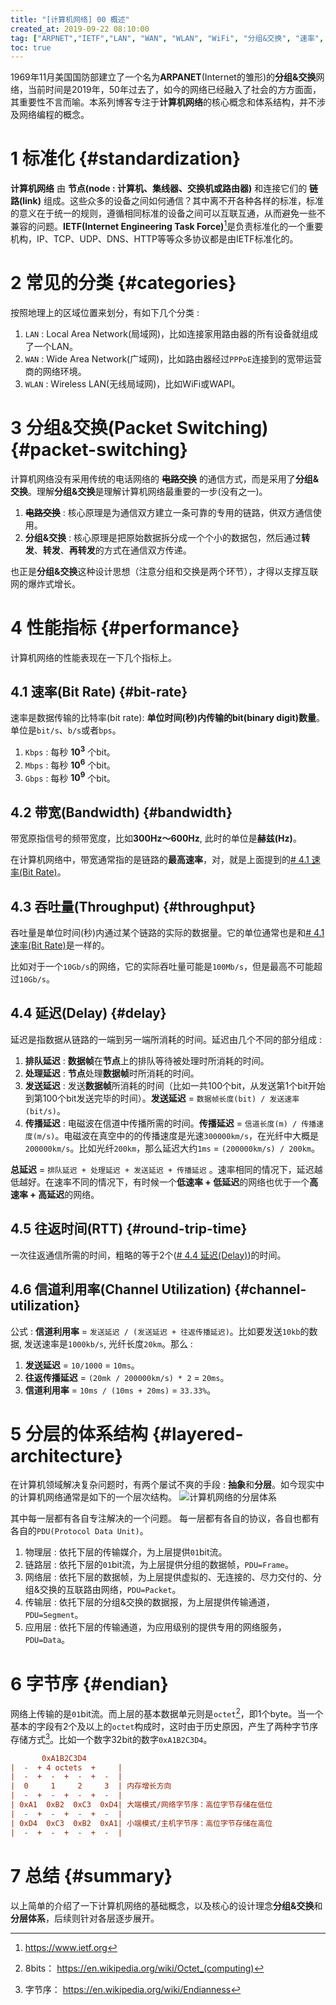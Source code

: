 ```yaml
---
title: "[计算机网络] 00 概述"
created_at: 2019-09-22 08:10:00
tag: ["ARPNET","IETF","LAN", "WAN", "WLAN", "WiFi", "分组&交换", "速率", "带宽", "延迟", "RTT", "OSI", "TCP/IP", "信道利用率"]
toc: true
---
```


1969年11月美国国防部建立了一个名为**ARPANET**(Internet的雏形)的**分组&交换**网络，当前时间是2019年，50年过去了，如今的网络已经融入了社会的方方面面，其重要性不言而喻。本系列博客专注于**计算机网络**的核心概念和体系结构，并不涉及网络编程的概念。

# 1 标准化 {#standardization} 

**计算机网络** 由 **节点(node : 计算机、集线器、交换机或路由器)** 和连接它们的 **链路(link)** 组成。这些众多的设备之间如何通信？其中离不开各种各样的标准，标准的意义在于统一的规则，遵循相同标准的设备之间可以互联互通，从而避免一些不兼容的问题。**IETF(Internet Engineering Task Force)**[^ietf]是负责标准化的一个重要机构，IP、TCP、UDP、DNS、HTTP等等众多协议都是由IETF标准化的。

# 2 常见的分类 {#categories}

按照地理上的区域位置来划分，有如下几个分类 :

1. `LAN` : Local Area Network(局域网)，比如连接家用路由器的所有设备就组成了一个LAN。
2. `WAN` : Wide Area Network(广域网)，比如路由器经过`PPPoE`连接到的宽带运营商的网络环境。
3. `WLAN` : Wireless LAN(无线局域网)，比如WiFi或WAPI。

# 3 分组&交换(Packet Switching) {#packet-switching}

计算机网络没有采用传统的电话网络的 **~~电路交换~~** 的通信方式，而是采用了**分组&交换**。理解**分组&交换**是理解计算机网络最重要的一步(没有之一)。

1. **~~电路交换~~** : 核心原理是为通信双方建立一条可靠的专用的链路，供双方通信使用。
2. **分组&交换** : 核心原理是把原始数据拆分成一个个小的数据包，然后通过**转发**、**转发**、**再转发**的方式在通信双方传递。

也正是**分组&交换**这种设计思想（注意分组和交换是两个环节），才得以支撑互联网的爆炸式增长。

# 4 性能指标 {#performance}

计算机网络的性能表现在一下几个指标上。

## 4.1 速率(Bit Rate) {#bit-rate}

速率是数据传输的比特率(bit rate): **单位时间(秒)内传输的bit(binary digit)数量**。单位是`bit/s`、`b/s`或者`bps`。

1. `Kbps` : 每秒 **10<sup>3</sup>** 个bit。
2. `Mbps` : 每秒 **10<sup>6</sup>** 个bit。
3. `Gbps` : 每秒 **10<sup>9</sup>** 个bit。

## 4.2 带宽(Bandwidth) {#bandwidth}

带宽原指信号的频带宽度，比如**300Hz～600Hz**, 此时的单位是**赫兹(Hz)**。

在计算机网络中，带宽通常指的是链路的**最高速率**，对，就是上面提到的[# 4.1 速率(Bit Rate)](#bit-rate)。

## 4.3 吞吐量(Throughput) {#throughput}

吞吐量是单位时间(秒)内通过某个链路的实际的数据量。它的单位通常也是和[# 4.1 速率(Bit Rate)](#bit-rate)是一样的。

比如对于一个`10Gb/s`的网络，它的实际吞吐量可能是`100Mb/s`，但是最高不可能超过`10Gb/s`。

## 4.4 延迟(Delay) {#delay}

延迟是指数据从链路的一端到另一端所消耗的时间。延迟由几个不同的部分组成 : 

1. **排队延迟** : **数据帧**在**节点**上的排队等待被处理时所消耗的时间。
2. **处理延迟** : **节点**处理**数据帧**时所消耗的时间。
3. **发送延迟** : 发送**数据帧**所消耗的时间（比如一共100个bit，从发送第1个bit开始到第100个bit发送完毕的时间）。**发送延迟** = `数据帧长度(bit) / 发送速率(bit/s)`。
4. **传播延迟** : 电磁波在信道中传播所需的时间。**传播延迟** = `信道长度(m) / 传播速度(m/s)`。电磁波在真空中的的传播速度是光速`300000km/s`，在光纤中大概是`200000km/s`。比如光纤`200km`，那么延迟大约`1ms` = `(200000km/s) / 200km`。

**总延迟** = `排队延迟 + 处理延迟 + 发送延迟 + 传播延迟` 。速率相同的情况下，延迟越低越好。在速率不同的情况下，有时候一个**低速率 + 低延迟**的网络也优于一个**高速率 + 高延迟**的网络。

## 4.5 往返时间(RTT) {#round-trip-time}

一次往返通信所需的时间，粗略的等于2个([# 4.4 延迟(Delay)](#delay))的时间。

## 4.6 信道利用率(Channel Utilization) {#channel-utilization}

公式 : **信道利用率** = `发送延迟 / (发送延迟 + 往返传播延迟)`。比如要发送`10kb`的数据, 发送速率是`1000kb/s`, 光纤长度`20km`。那么 : 

1. **发送延迟** = `10/1000` = `10ms`。
2. **往返传播延迟** = `(20mk / 200000km/s) * 2` = `20ms`。
3. **信道利用率** = `10ms / (10ms + 20ms)` = `33.33%`。


# 5 分层的体系结构 {#layered-architecture}

在计算机领域解决复杂问题时，有两个屡试不爽的手段 : **抽象**和**分层**。如今现实中的计算机网络通常是如下的一个层次结构。
![计算机网络的分层体系](layer.svg)

其中每一层都有各自专注解决的一个问题。 每一层都有各自的协议，各自也都有各自的`PDU(Protocol Data Unit)`。
1. 物理层 : 依托下层的传输媒介，为上层提供`01`bit流。
2. 链路层 : 依托下层的`01`bit流，为上层提供分组的数据帧，`PDU=Frame`。
3. 网络层 : 依托下层的数据帧，为上层提供虚拟的、无连接的、尽力交付的、分组&交换的互联路由网络，`PDU=Packet`。
4. 传输层 : 依托下层的分组&交换的数据报，为上层提供传输通道，`PDU=Segment`。
5. 应用层 : 依托下层的传输通道，为应用级别的提供专用的网络服务，`PDU=Data`。

# 6 字节序 {#endian}

网络上传输的是`01`bit流。而上层的基本数据单元则是`octet`[^octet]，即1个byte。当一个基本的字段有2个及以上的`octet`构成时，这时由于历史原因，产生了两种字节序存储方式[^endian]。比如一个数字32bit的数字`0xA1B2C3D4`。

```ini
       0xA1B2C3D4
|  -  + 4 octets  +     |
|  -  +  -  +  -  +  -  |
|  0     1     2     3  | 内存增长方向
|  -  +  -  +  -  +  -  |
| 0xA1  0xB2  0xC3  0xD4| 大端模式/网络字节序：高位字节存储在低位
|  -  +  -  +  -  +  -  |
| 0xD4  0xC3  0xB2  0xA1| 小端模式/主机字节序：高位字节存储在高位
|  -  +  -  +  -  +  -  |
```

# 7 总结 {#summary}

以上简单的介绍了一下计算机网络的基础概念，以及核心的设计理念**分组&交换**和**分层体系**，后续则针对各层逐步展开。

[^ietf]: <https://www.ietf.org>
[^octet]: 8bits： <https://en.wikipedia.org/wiki/Octet_(computing)>
[^endian]: 字节序： <https://en.wikipedia.org/wiki/Endianness>
